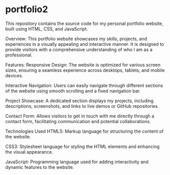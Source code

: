 # portfolio2
This repository contains the source code for my personal portfolio website, built using HTML, CSS, and JavaScript.

Overview:
This portfolio website showcases my skills, projects, and experiences in a visually appealing and interactive manner. It is designed to provide visitors with a comprehensive understanding of who I am as a professional.

Features:
Responsive Design: The website is optimized for various screen sizes, ensuring a seamless experience across desktops, tablets, and mobile devices.

Interactive Navigation: Users can easily navigate through different sections of the website using smooth scrolling and a fixed navigation bar.

Project Showcase: A dedicated section displays my projects, including descriptions, screenshots, and links to live demos or GitHub repositories.

Contact Form: Allows visitors to get in touch with me directly through a contact form, facilitating communication and potential collaborations.

Technologies Used
HTML5: Markup language for structuring the content of the website.

CSS3: Stylesheet language for styling the HTML elements and enhancing the visual appearance.

JavaScript: Programming language used for adding interactivity and dynamic features to the website.
